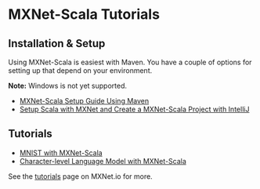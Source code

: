 <!--- Licensed to the Apache Software Foundation (ASF) under one -->
<!--- or more contributor license agreements.  See the NOTICE file -->
<!--- distributed with this work for additional information -->
<!--- regarding copyright ownership.  The ASF licenses this file -->
<!--- to you under the Apache License, Version 2.0 (the -->
<!--- "License"); you may not use this file except in compliance -->
<!--- with the License.  You may obtain a copy of the License at -->

<!---   http://www.apache.org/licenses/LICENSE-2.0 -->

<!--- Unless required by applicable law or agreed to in writing, -->
<!--- software distributed under the License is distributed on an -->
<!--- "AS IS" BASIS, WITHOUT WARRANTIES OR CONDITIONS OF ANY -->
<!--- KIND, either express or implied.  See the License for the -->
<!--- specific language governing permissions and limitations -->
<!--- under the License. -->

# MXNet-Scala Tutorials

## Installation & Setup

Using MXNet-Scala is easiest with Maven. You have a couple of options for setting up that depend on your environment.

**Note:** Windows is not yet supported.

* [MXNet-Scala Setup Guide Using Maven](../../install/scala_setup.md)
* [Setup Scala with MXNet and Create a MXNet-Scala Project with IntelliJ](mxnet_scala_on_intellij.md)

## Tutorials

* [MNIST with MXNet-Scala](mnist.md)
* [Character-level Language Model with MXNet-Scala](char_lstm.md)

See the [tutorials](http://mxnet.incubator.apache.org/tutorials/index.html#other-languages-api-tutorials) page on MXNet.io for more.
